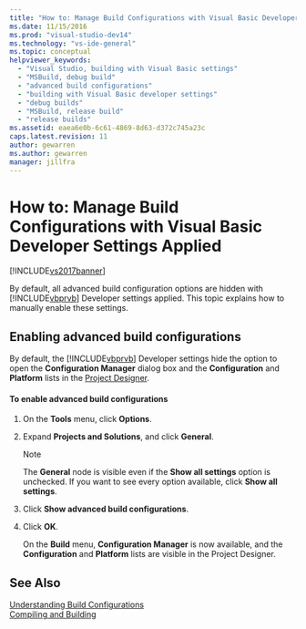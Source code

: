 ```yaml
---
title: "How to: Manage Build Configurations with Visual Basic Developer Settings Applied | Microsoft Docs"
ms.date: 11/15/2016
ms.prod: "visual-studio-dev14"
ms.technology: "vs-ide-general"
ms.topic: conceptual
helpviewer_keywords: 
  - "Visual Studio, building with Visual Basic settings"
  - "MSBuild, debug build"
  - "advanced build configurations"
  - "building with Visual Basic developer settings"
  - "debug builds"
  - "MSBuild, release build"
  - "release builds"
ms.assetid: eaea6e0b-6c61-4869-8d63-d372c745a23c
caps.latest.revision: 11
author: gewarren
ms.author: gewarren
manager: jillfra
---
```

# How to: Manage Build Configurations with Visual Basic Developer Settings Applied
[!INCLUDE[vs2017banner](../includes/vs2017banner.md)]

By default, all advanced build configuration options are hidden with [!INCLUDE[vbprvb](../includes/vbprvb-md.md)] Developer settings applied. This topic explains how to manually enable these settings.  
  
## Enabling advanced build configurations  
 By default, the [!INCLUDE[vbprvb](../includes/vbprvb-md.md)] Developer settings hide the option to open the **Configuration Manager** dialog box and the **Configuration** and **Platform** lists in the [Project Designer](https://msdn.microsoft.com/898dd854-c98d-430c-ba1b-a913ce3c73d7).  
  
#### To enable advanced build configurations  
  
1. On the **Tools** menu, click **Options**.  
  
2. Expand **Projects and Solutions**, and click **General**.  
  
    > [!NOTE]
    > The **General** node is visible even if the **Show all settings** option is unchecked. If you want to see every option available, click **Show all settings**.  
  
3. Click **Show advanced build configurations**.  
  
4. Click **OK**.  
  
     On the **Build** menu, **Configuration Manager** is now available, and the **Configuration** and **Platform** lists are visible in the Project Designer.  
  
## See Also  
 [Understanding Build Configurations](../ide/understanding-build-configurations.md)   
 [Compiling and Building](../ide/compiling-and-building-in-visual-studio.md)
